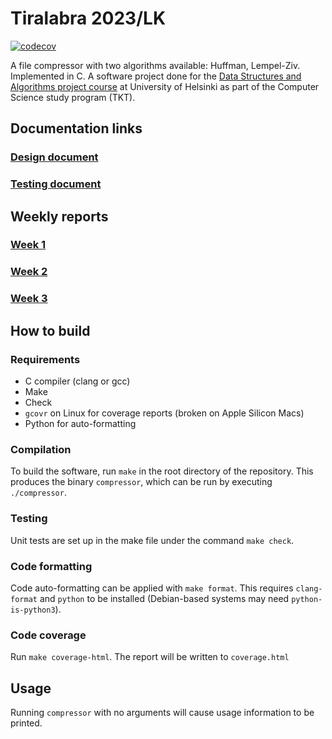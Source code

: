 # Tiralabra 2023/LK
[![codecov](https://codecov.io/gh/ollim1/Tiralabra_2023lk/branch/main/graph/badge.svg?token=1M4X0W2FRS)](https://codecov.io/gh/ollim1/Tiralabra_2023lk)

A file compressor with two algorithms available: Huffman, Lempel-Ziv. Implemented in C. A software project done for the [Data Structures and Algorithms project course](https://tiralabra.github.io/2023_loppukesa/index) at University of Helsinki as part of the Computer Science study program (TKT).

## Documentation links

### [Design document](doc/design.md)
### [Testing document](doc/testing.md)

## Weekly reports
### [Week 1](doc/week1.md)
### [Week 2](doc/week2.md)
### [Week 3](doc/week3.md)

## How to build
### Requirements
- C compiler (clang or gcc)
- Make
- Check
- `gcovr` on Linux for coverage reports (broken on Apple Silicon Macs)
- Python for auto-formatting

### Compilation
To build the software, run `make` in the root directory of the repository. This produces the binary `compressor`, which can be run by executing `./compressor`.

### Testing
Unit tests are set up in the make file under the command `make check`.

### Code formatting
Code auto-formatting can be applied with `make format`. This requires `clang-format` and `python` to be installed (Debian-based systems may need `python-is-python3`).

### Code coverage
Run `make coverage-html`. The report will be written to `coverage.html`

## Usage
Running `compressor` with no arguments will cause usage information to be printed.
